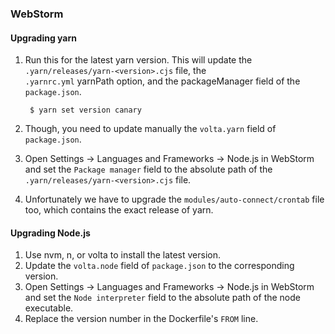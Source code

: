 ### WebStorm 

#### Upgrading yarn

1. Run this for the latest yarn version. This will update the `.yarn/releases/yarn-<version>.cjs` file, the  
`.yarnrc.yml` yarnPath option, and the packageManager field of the `package.json`.
    
        $ yarn set version canary

2. Though, you need to update manually the `volta.yarn` field of `package.json`. 
3. Open Settings → Languages and Frameworks → Node.js in WebStorm and set the `Package manager` field to the absolute 
   path of the `.yarn/releases/yarn-<version>.cjs` file.
4. Unfortunately we have to upgrade the `modules/auto-connect/crontab` file too, which contains
   the exact release of yarn.


#### Upgrading Node.js

1. Use nvm, n, or volta to install the latest version.
2. Update the `volta.node` field of `package.json` to the corresponding version.
3. Open Settings → Languages and Frameworks → Node.js in WebStorm and set the `Node interpreter` field to the absolute
   path of the node executable.
4. Replace the version number in the Dockerfile's `FROM` line.
